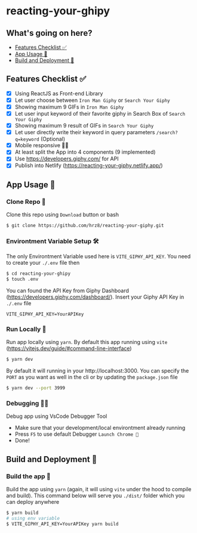 # reacting-your-ghipy

## What's going on here?

- [Features Checklist ✅](#features-checklist-)
- [App Usage 👟](#app-usage-)
- [Build and Deployment 🚀](#build-and-deployment-)

## Features Checklist ✅

- [x] Using ReactJS as Front-end Library
- [x] Let user choose between `Iron Man Giphy` or `Search Your Giphy`
- [x] Showing maximum 9 GIFs in `Iron Man Giphy`
- [x] Let user input keyword of their favorite giphy in Search Box of `Search Your Giphy`
- [x] Showing maximum 9 result of GIFs in `Search Your Giphy`
- [x] Let user directly write their keyword in query parameters `/search?q=keyword` (Optional)
- [x] Mobile responsive 📱✅
- [x] At least split the App into 4 components (9 implemented)
- [x] Use https://developers.giphy.com/ for API
- [x] Publish into Netlify (https://reacting-your-giphy.netlify.app/)

## App Usage 👟

### Clone Repo 💾

Clone this repo using `Download` button or bash

```bash
$ git clone https://github.com/hrz8/reacting-your-giphy.git
```

### Environtment Variable Setup 🛠

The only Environtment Variable used here is `VITE_GIPHY_API_KEY`. You need to create your `./.env` file then

```bash
$ cd reacting-your-ghipy
$ touch .env
```

You can found the API Key from Giphy Dashboard (https://developers.giphy.com/dashboard/). Insert your Giphy API Key in `./.env` file

```
VITE_GIPHY_API_KEY=YourAPIKey
```

### Run Locally 🏃

Run app locally using `yarn`. By default this app running using `vite` (https://vitejs.dev/guide/#command-line-interface)

```bash
$ yarn dev
```

By default it will running in your http://localhost:3000. You can specify the `PORT` as you want as well in the cli or by updating the `package.json` file

```bash
$ yarn dev --port 3999
```

### Debugging 🕵️‍♂️

Debug app using VsCode Debugger Tool

- Make sure that your development/local environtment already running
- Press `F5` to use default Debugger `Launch Chrome 🚀`
- Done!

## Build and Deployment 🚀

### Build the app 🔧

Build the app using `yarn` (again, it will using `vite` under the hood to compile and build). This command below will serve you `./dist/` folder which you can deploy anywhere

```bash
$ yarn build
# using env variable
$ VITE_GIPHY_API_KEY=YourAPIKey yarn build
```
